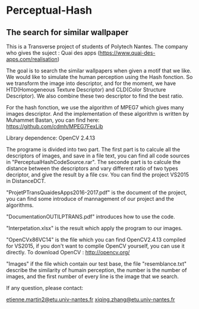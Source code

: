 # Perceptual-Hash
## The search for similar wallpaper
This is a Transverse project of students of Polytech Nantes.
The company who gives the suject : Quai des apps (https://www.quai-des-apps.com/realisation)

The goal is to search the similar wallpapers when given a motif that we like. We would like to simulate the human perception using the Hash fonction. So we transform the image into descriptor, and for the moment, we have HTD(Homogeneous Texture Descriptor) and CLD(Color Structure Descriptor). We also combine these two descriptor to find the best ratio.

For the hash fonction, we use the algorithm of MPEG7 which gives many images descriptor. And the implementation of these algorithm is written by Muhammet Bastan, you can find here: https://github.com/cdmh/MPEG7FexLib

Library dependence: OpenCV 2.4.13

The programe is divided into two part. 
The first part is to calcule all the descriptors of images, and save in a file text, you can find all code sources in "PerceptualHashCodeSource.rar". 
The seconde part is to calcule the distance between the descriptors and vary different ratio of two types decriptor, and give the result by a file csv. You can find the project VS2015 in DistanceDCT.

"ProjetPTransQuaidesApps2016-2017.pdf" is the document of the project, you can find some introduce of mannagement of our project and the algorithms.

"DocumentationOUTILPTRANS.pdf" introduces how to use the code.

"Interpetation.xlsx" is the result which apply the program to our images.

"OpenCVx86VC14" is the file which you can find OpenCV2.4.13 compiled for VS2015, if you don't want to complie OpenCV yourself, you can use it directly. To download OpenCV : http://opencv.org/

"Images" if the file which contain our test base,  the file "resemblance.txt" describe the similarity of humain perception, the number is the number of images, and the first number of every line is the image that we search.

If any question, please contact:

etienne.martin2@etu.univ-nantes.fr
xiqing.zhang@etu.univ-nantes.fr







